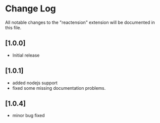 # Change Log
All notable changes to the "reactension" extension will be documented in this file.

## [1.0.0]
- Initial release

## [1.0.1]
- added nodejs support
- fixed some missing documentation problems.

## [1.0.4]
- minor bug fixed
